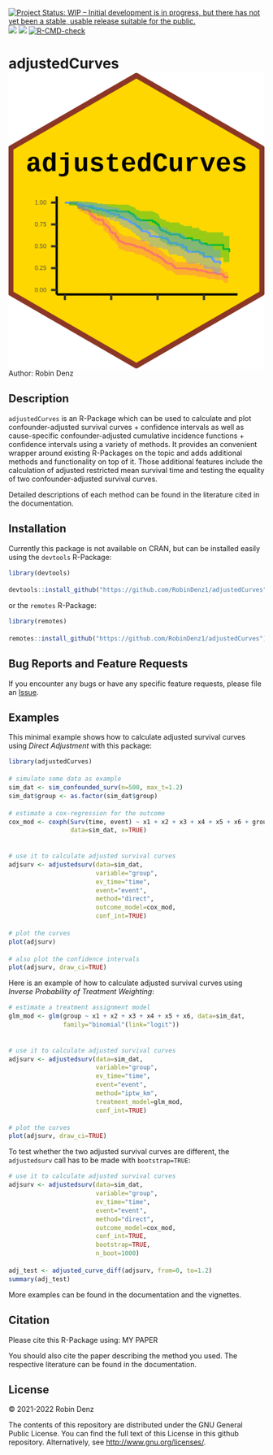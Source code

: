 <!-- badges: start -->
[![Project Status: WIP – Initial development is in progress, but there has not yet been a stable, usable release suitable for the public.](https://www.repostatus.org/badges/latest/wip.svg)](https://www.repostatus.org/#wip)
[![](https://www.r-pkg.org/badges/version/adjustedCurves?color=green)](https://cran.r-project.org/package=adjustedCurves)
[![](http://cranlogs.r-pkg.org/badges/grand-total/adjustedCurves?color=blue)](https://cran.r-project.org/package=adjustedCurves)
[![R-CMD-check](https://github.com/RobinDenz1/adjustedCurves/workflows/R-CMD-check/badge.svg)](https://github.com/RobinDenz1/adjustedCurves/actions)
<!-- badges: end -->

# adjustedCurves <img src="man/figures/logo.png" align="right" />

Author: Robin Denz

## Description

`adjustedCurves` is an R-Package which can be used to calculate and plot confounder-adjusted survival curves + confidence intervals as well as cause-specific confounder-adjusted cumulative incidence functions + confidence intervals using a variety of methods.
It provides an convenient wrapper around existing R-Packages on the topic and adds additional methods and functionality on top of it.
Those additional features include the calculation of adjusted restricted mean survival time and testing the equality of two confounder-adjusted survival curves.

Detailed descriptions of each method can be found in the literature cited in the documentation. 

## Installation

Currently this package is not available on CRAN, but can be installed easily using the `devtools` R-Package:

```R
library(devtools)

devtools::install_github("https://github.com/RobinDenz1/adjustedCurves")
```

or the `remotes` R-Package:

```R
library(remotes)

remotes::install_github("https://github.com/RobinDenz1/adjustedCurves")
```

## Bug Reports and Feature Requests

If you encounter any bugs or have any specific feature requests, please file an [Issue](https://github.com/RobinDenz1/adjustedCurves/issues).

## Examples

This minimal example shows how to calculate adjusted survival curves using *Direct Adjustment* with this package:

```R
library(adjustedCurves)

# simulate some data as example
sim_dat <- sim_confounded_surv(n=500, max_t=1.2)
sim_dat$group <- as.factor(sim_dat$group)

# estimate a cox-regression for the outcome
cox_mod <- coxph(Surv(time, event) ~ x1 + x2 + x3 + x4 + x5 + x6 + group,
                 data=sim_dat, x=TRUE)


# use it to calculate adjusted survival curves
adjsurv <- adjustedsurv(data=sim_dat,
                        variable="group",
                        ev_time="time",
                        event="event",
                        method="direct",
                        outcome_model=cox_mod,
                        conf_int=TRUE)

# plot the curves
plot(adjsurv)

# also plot the confidence intervals
plot(adjsurv, draw_ci=TRUE)
```
Here is an example of how to calculate adjusted survival curves using *Inverse Probability of Treatment Weighting*:
```R
# estimate a treatment assignment model
glm_mod <- glm(group ~ x1 + x2 + x3 + x4 + x5 + x6, data=sim_dat,
               family="binomial"(link="logit"))


# use it to calculate adjusted survival curves
adjsurv <- adjustedsurv(data=sim_dat,
                        variable="group",
                        ev_time="time",
                        event="event",
                        method="iptw_km",
                        treatment_model=glm_mod,
                        conf_int=TRUE)

# plot the curves
plot(adjsurv, draw_ci=TRUE)
```
To test whether the two adjusted survival curves are different, the `adjustedsurv` call has to be made with `bootstrap=TRUE`:
```R
# use it to calculate adjusted survival curves
adjsurv <- adjustedsurv(data=sim_dat,
                        variable="group",
                        ev_time="time",
                        event="event",
                        method="direct",
                        outcome_model=cox_mod,
                        conf_int=TRUE,
                        bootstrap=TRUE,
                        n_boot=1000)
                        
adj_test <- adjusted_curve_diff(adjsurv, from=0, to=1.2)
summary(adj_test)
```

More examples can be found in the documentation and the vignettes.

## Citation
Please cite this R-Package using:
MY PAPER

You should also cite the paper describing the method you used. The respective literature can be found in the documentation.

## License

© 2021-2022 Robin Denz

The contents of this repository are distributed under the GNU General Public License. You can find the full text of this License in this github repository. Alternatively, see <http://www.gnu.org/licenses/>.


